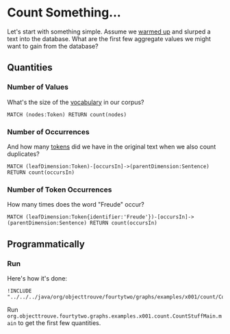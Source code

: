 Count Something...
==================

Let's start with something simple. Assume we [warmed up](../x000/WarmUpReadme.md) and slurped a text into the database. What are the first few aggregate values we might want to gain from the database?

Quantities
-----------

### Number of Values

What's the size of the [vocabulary](../common/Glossary.md#vocabulary) in our corpus?

    MATCH (nodes:Token) RETURN count(nodes)

### Number of Occurrences

And how many [tokens](../common/Glossary.md#token) did we have in the original text when we also count duplicates?

    MATCH (leafDimension:Token)-[occursIn]->(parentDimension:Sentence) RETURN count(occursIn)
    
### Number of Token Occurrences

How many times does the word "Freude" occur?

    MATCH (leafDimension:Token{identifier:'Freude'})-[occursIn]->(parentDimension:Sentence) RETURN count(occursIn)


Programmatically
----------------

### Run

Here's how it's done: 

```
!INCLUDE "../../../java/org/objecttrouve/fourtytwo/graphs/examples/x001/count/CountStuffMain.java"
```

Run `org.objecttrouve.fourtytwo.graphs.examples.x001.count.CountStuffMain.main` to get the first few quantities. 